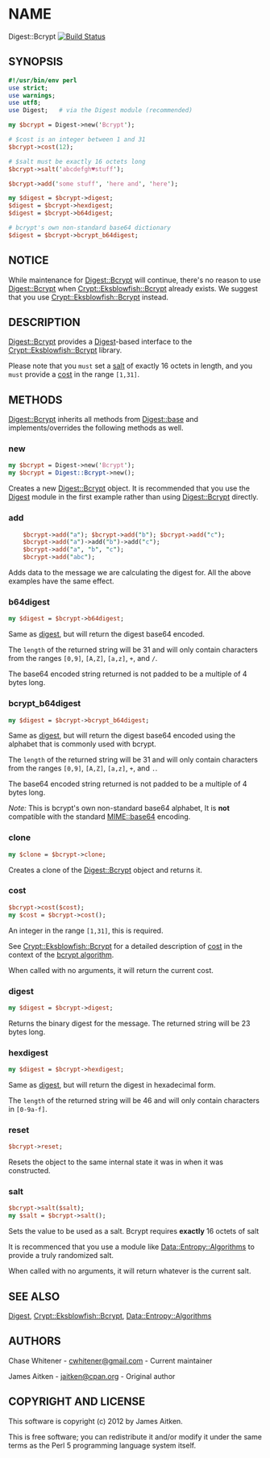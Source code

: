 # NAME

Digest::Bcrypt [![Build Status](https://travis-ci.org/genio/digest-bcrypt.svg?branch=master)](https://travis-ci.org/genio/digest-bcrypt)

## SYNOPSIS

```perl
#!/usr/bin/env perl
use strict;
use warnings;
use utf8;
use Digest;   # via the Digest module (recommended)

my $bcrypt = Digest->new('Bcrypt');

# $cost is an integer between 1 and 31
$bcrypt->cost(12);

# $salt must be exactly 16 octets long
$bcrypt->salt('abcdefgh♥stuff');

$bcrypt->add('some stuff', 'here and', 'here');

my $digest = $bcrypt->digest;
$digest = $bcrypt->hexdigest;
$digest = $bcrypt->b64digest;

# bcrypt's own non-standard base64 dictionary
$digest = $bcrypt->bcrypt_b64digest;
```

## NOTICE

While maintenance for [Digest::Bcrypt](https://github.com/genio/digest-bcrypt/) will continue, there's no reason to use
[Digest::Bcrypt](https://github.com/genio/digest-bcrypt/) when [Crypt::Eksblowfish::Bcrypt](https://metacpan.org/pod/Crypt::Eksblowfish::Bcrypt) already exists.  We suggest
that you use [Crypt::Eksblowfish::Bcrypt](https://metacpan.org/pod/Crypt::Eksblowfish::Bcrypt) instead.

## DESCRIPTION

[Digest::Bcrypt](https://github.com/genio/digest-bcrypt/) provides a [Digest](https://metacpan.org/pod/Digest)-based interface to the
[Crypt::Eksblowfish::Bcrypt](https://metacpan.org/pod/Crypt::Eksblowfish::Bcrypt) library.

Please note that you ``must`` set a [salt](#salt) of exactly 16 octets in length,
and you ``must`` provide a [cost](#cost) in the range ```[1,31]```.

## METHODS

[Digest::Bcrypt](https://github.com/genio/digest-bcrypt/) inherits all methods
from [Digest::base](https://metacpan.org/pod/Digest::base) and implements/overrides
the following methods as well.

### new

```perl
my $bcrypt = Digest->new('Bcrypt');
my $bcrypt = Digest::Bcrypt->new();
```

Creates a new [Digest::Bcrypt](https://github.com/genio/digest-bcrypt/) object.
It is recommended that you use the [Digest](https://metacpan.org/pod/Digest)
module in the first example rather than using
[Digest::Bcrypt](https://github.com/genio/digest-bcrypt/) directly.

### add

```perl
    $bcrypt->add("a"); $bcrypt->add("b"); $bcrypt->add("c");
    $bcrypt->add("a")->add("b")->add("c");
    $bcrypt->add("a", "b", "c");
    $bcrypt->add("abc");
```

Adds data to the message we are calculating the digest for. All the above
examples have the same effect.

### b64digest

```perl
my $digest = $bcrypt->b64digest;
```

Same as [digest](#digest), but will return the digest base64 encoded.

The ```length``` of the returned string will be 31 and will only contain characters
from the ranges ```[0,9]```, ```[A,Z]```, ```[a,z]```, ```+```, and ```/```.

The base64 encoded string returned is not padded to be a multiple of 4 bytes long.

### bcrypt_b64digest

```perl
my $digest = $bcrypt->bcrypt_b64digest;
```

Same as [digest](#digest), but will return the digest base64 encoded using the alphabet
that is commonly used with bcrypt.

The ```length``` of the returned string will be 31 and will only contain characters
from the ranges ```[0,9]```, ```[A,Z]```, ```[a,z]```, ```+```, and ```.```.

The base64 encoded string returned is not padded to be a multiple of 4 bytes long.

_Note:_ This is bcrypt's own non-standard base64 alphabet, It is __not__
compatible with the standard [MIME::base64](https://metacpan.org/pod/MIME::Base64) encoding.

### clone

```perl
my $clone = $bcrypt->clone;
```

Creates a clone of the [Digest::Bcrypt](https://github.com/genio/digest-bcrypt/)
object and returns it.

### cost

```perl
$bcrypt->cost($cost);
my $cost = $bcrypt->cost();
```

An integer in the range ```[1,31]```, this is required.

See [Crypt::Eksblowfish::Bcrypt](https://metacpan.org/module/Crypt::Eksblowfish::Bcrypt) for a
detailed description of [cost](https://metacpan.org/pod/Crypt::Eksblowfish::Bcrypt#cost)
in the context of the [bcrypt algorithm](http://usenix.org/legacy/publications/library/proceedings/usenix99/full_papers/provos/provos_html/node5.html).

When called with no arguments, it will return the current cost.

### digest

```perl
my $digest = $bcrypt->digest;
```

Returns the binary digest for the message. The returned string will be 23 bytes long.

### hexdigest

```perl
my $digest = $bcrypt->hexdigest;
```

Same as [digest](#digest), but will return the digest in hexadecimal form.

The `length` of the returned string will be 46 and will only contain
characters in ```[0-9a-f]```.

### reset

```perl
$bcrypt->reset;
```

Resets the object to the same internal state it was in when it was constructed.

### salt

```perl
$bcrypt->salt($salt);
my $salt = $bcrypt->salt();
```

Sets the value to be used as a salt. Bcrypt requires __exactly__ 16 octets of salt

It is recommenced that you use a module like [Data::Entropy::Algorithms](https://metacpan.org/module/Data::Entropy::Algorithms) to
provide a truly randomized salt.

When called with no arguments, it will return whatever is the current salt.

## SEE ALSO

[Digest](https://metacpan.org/module/Digest), [Crypt::Eksblowfish::Bcrypt](https://metacpan.org/module/Crypt::Eksblowfish::Bcrypt), [Data::Entropy::Algorithms](https://metacpan.org/module/Data::Entropy::Algorithms)

## AUTHORS

Chase Whitener - cwhitener@gmail.com - Current maintainer

James Aitken - jaitken@cpan.org - Original author

## COPYRIGHT AND LICENSE

This software is copyright (c) 2012 by James Aitken.

This is free software; you can redistribute it and/or modify it under
the same terms as the Perl 5 programming language system itself.
